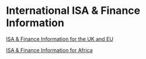 # International ISA & Finance Information

[ISA & Finance Information for the UK and EU](International%20ISA%20&%20Finance%20Information%20e2dbf44a45c94e20ae146c625c8c51ba/ISA%20&%20Finance%20Information%20for%20the%20UK%20and%20EU%207a5161e5170e46bc8727fce5aed557d1.md)

[ISA & Finance Information for Africa](International%20ISA%20&%20Finance%20Information%20e2dbf44a45c94e20ae146c625c8c51ba/ISA%20&%20Finance%20Information%20for%20Africa%20c25f9cb95de547a491d508e8f6293464.md)